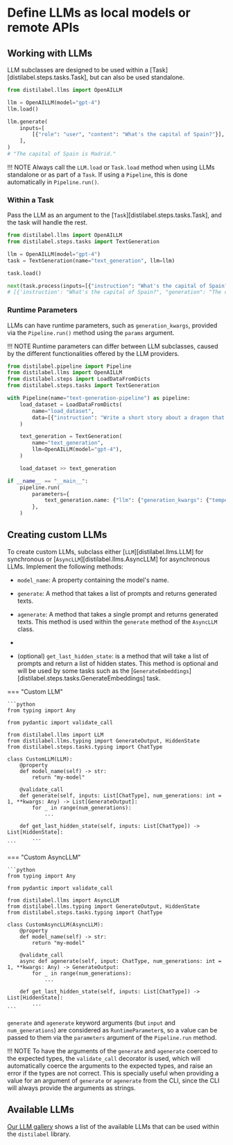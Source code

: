 # Define LLMs as local models or remote APIs

## Working with LLMs

LLM subclasses are designed to be used within a [Task][distilabel.steps.tasks.Task], but can also be used standalone.

```python
from distilabel.llms import OpenAILLM

llm = OpenAILLM(model="gpt-4")
llm.load()

llm.generate(
    inputs=[
        [{"role": "user", "content": "What's the capital of Spain?"}],
    ],
)
# "The capital of Spain is Madrid."
```

!!! NOTE
    Always call the `LLM.load` or `Task.load` method when using LLMs standalone or as part of a `Task`. If using a `Pipeline`, this is done automatically in `Pipeline.run()`.

### Within a Task

Pass the LLM as an argument to the [`Task`][distilabel.steps.tasks.Task], and the task will handle the rest.

```python
from distilabel.llms import OpenAILLM
from distilabel.steps.tasks import TextGeneration

llm = OpenAILLM(model="gpt-4")
task = TextGeneration(name="text_generation", llm=llm)

task.load()

next(task.process(inputs=[{"instruction": "What's the capital of Spain?"}]))
# [{'instruction': "What's the capital of Spain?", "generation": "The capital of Spain is Madrid."}]
```

### Runtime Parameters

LLMs can have runtime parameters, such as `generation_kwargs`, provided via the `Pipeline.run()` method using the `params` argument.

!!! NOTE
    Runtime parameters can differ between LLM subclasses, caused by the different functionalities offered by the LLM providers.

```python
from distilabel.pipeline import Pipeline
from distilabel.llms import OpenAILLM
from distilabel.steps import LoadDataFromDicts
from distilabel.steps.tasks import TextGeneration

with Pipeline(name="text-generation-pipeline") as pipeline:
    load_dataset = LoadDataFromDicts(
        name="load_dataset",
        data=[{"instruction": "Write a short story about a dragon that saves a princess from a tower."}],
    )

    text_generation = TextGeneration(
        name="text_generation",
        llm=OpenAILLM(model="gpt-4"),
    )

    load_dataset >> text_generation

if __name__ == "__main__":
    pipeline.run(
        parameters={
            text_generation.name: {"llm": {"generation_kwargs": {"temperature": 0.3}}},
        },
    )
```

## Creating custom LLMs

To create custom LLMs, subclass either [`LLM`][distilabel.llms.LLM] for synchronous or [`AsyncLLM`][distilabel.llms.AsyncLLM] for asynchronous LLMs. Implement the following methods:

* `model_name`: A property containing the model's name.

* `generate`: A method that takes a list of prompts and returns generated texts.

* `agenerate`: A method that takes a single prompt and returns generated texts. This method is used within the `generate` method of the `AsyncLLM` class.
*
* (optional) `get_last_hidden_state`: is a method that will take a list of prompts and return a list of hidden states. This method is optional and will be used by some tasks such as the [`GenerateEmbeddings`][distilabel.steps.tasks.GenerateEmbeddings] task.


=== "Custom LLM"

    ```python
    from typing import Any

    from pydantic import validate_call

    from distilabel.llms import LLM
    from distilabel.llms.typing import GenerateOutput, HiddenState
    from distilabel.steps.tasks.typing import ChatType

    class CustomLLM(LLM):
        @property
        def model_name(self) -> str:
            return "my-model"

        @validate_call
        def generate(self, inputs: List[ChatType], num_generations: int = 1, **kwargs: Any) -> List[GenerateOutput]:
            for _ in range(num_generations):
                ...

        def get_last_hidden_state(self, inputs: List[ChatType]) -> List[HiddenState]:
            ...
    ```

=== "Custom AsyncLLM"

    ```python
    from typing import Any

    from pydantic import validate_call

    from distilabel.llms import AsyncLLM
    from distilabel.llms.typing import GenerateOutput, HiddenState
    from distilabel.steps.tasks.typing import ChatType

    class CustomAsyncLLM(AsyncLLM):
        @property
        def model_name(self) -> str:
            return "my-model"

        @validate_call
        async def agenerate(self, input: ChatType, num_generations: int = 1, **kwargs: Any) -> GenerateOutput:
            for _ in range(num_generations):
                ...

        def get_last_hidden_state(self, inputs: List[ChatType]) -> List[HiddenState]:
            ...
    ```

`generate` and `agenerate` keyword arguments (but `input` and `num_generations`) are considered as `RuntimeParameter`s, so a value can be passed to them via the `parameters` argument of the `Pipeline.run` method.

!!! NOTE
    To have the arguments of the `generate` and `agenerate` coerced to the expected types, the `validate_call` decorator is used, which will automatically coerce the arguments to the expected types, and raise an error if the types are not correct. This is specially useful when providing a value for an argument of `generate` or `agenerate` from the CLI, since the CLI will always provide the arguments as strings.

## Available LLMs

[Our LLM gallery](/distilabel/components-gallery/llms/) shows a list of the available LLMs that can be used within the `distilabel` library.